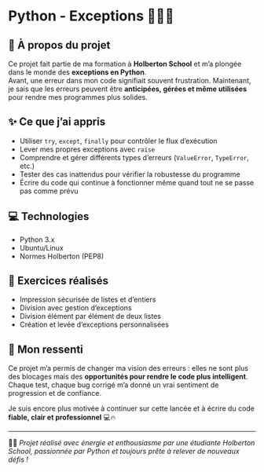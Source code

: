 # Python - Exceptions 👩🏼‍🏫

## 📕 À propos du projet
Ce projet fait partie de ma formation à **Holberton School** et m’a plongée dans le monde des **exceptions en Python**.  
Avant, une erreur dans mon code signifiait souvent frustration. Maintenant, je sais que les erreurs peuvent être **anticipées, gérées et même utilisées** pour rendre mes programmes plus solides.  

## ✨ Ce que j’ai appris
- Utiliser `try`, `except`, `finally` pour contrôler le flux d’exécution  
- Lever mes propres exceptions avec `raise`  
- Comprendre et gérer différents types d’erreurs (`ValueError`, `TypeError`, etc.)  
- Tester des cas inattendus pour vérifier la robustesse du programme  
- Écrire du code qui continue à fonctionner même quand tout ne se passe pas comme prévu  

## 💻 Technologies
- Python 3.x  
- Ubuntu/Linux  
- Normes Holberton (PEP8)  

## 📂 Exercices réalisés
- Impression sécurisée de listes et d’entiers  
- Division avec gestion d’exceptions  
- Division élément par élément de deux listes  
- Création et levée d’exceptions personnalisées  

## 🌟 Mon ressenti
Ce projet m’a permis de changer ma vision des erreurs : elles ne sont plus des blocages mais des **opportunités pour rendre le code plus intelligent**.  
Chaque test, chaque bug corrigé m’a donné un vrai sentiment de progression et de confiance.  

Je suis encore plus motivée à continuer sur cette lancée et à écrire du code **fiable, clair et professionnel** 💻🔥  

---

👩‍🎓 *Projet réalisé avec énergie et enthousiasme par une étudiante Holberton School, passionnée par Python et toujours prête à relever de nouveaux défis !*

